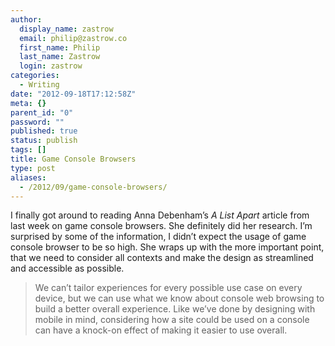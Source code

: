 ```yaml
---
author:
  display_name: zastrow
  email: philip@zastrow.co
  first_name: Philip
  last_name: Zastrow
  login: zastrow
categories:
  - Writing
date: "2012-09-18T17:12:58Z"
meta: {}
parent_id: "0"
password: ""
published: true
status: publish
tags: []
title: Game Console Browsers
type: post
aliases:
  - /2012/09/game-console-browsers/
---
```

<p>I finally got around to reading Anna Debenham’s <em>A List Apart</em> article from last week on game console browsers. She definitely did her research. I’m surprised by some of the information, I didn’t expect the usage of game console browser to be so high. She wraps up with the more important point, that we need to consider all contexts and make the design as streamlined and accessible as possible.</p>
<blockquote>
<p>We can’t tailor experiences for every possible use case on every device, but we can use what we know about console web browsing to build a better overall experience. Like we’ve done by designing with mobile in mind, considering how a site could be used on a console can have a knock-on effect of making it easier to use overall.</p>
</blockquote>
